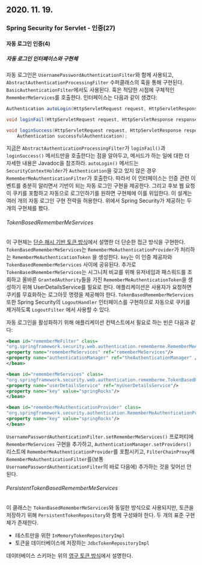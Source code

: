 ## 2020. 11. 19.

### Spring Security for Servlet - 인증(27)

#### 자동 로그인 인증(4)

##### 자동 로그인 인터페이스와 구현체

자동 로그인은 `UsernamePasswordAuthenticationFilter`와 함께 사용되고, `AbstractAuthenticationProcessingFilter` 수퍼클래스의 훅을 통해 구현된다. `BasicAuthenticationFilter`에서도 사용된다. 훅은 적당한 시점에 구체적인 `RememberMeServices`를 호출한다. 인터페이스는 다음과 같이 생겼다:

```java
Authentication autoLogin(HttpServletRequest request, HttpServletResponse response);

void loginFail(HttpServletRequest request, HttpServletResponse response);

void loginSuccess(HttpServletRequest request, HttpServletResponse response,
    Authentication successfulAuthentication);
```

지금은 `AbstractAuthenticationProcessingFilter`가 `loginFail()`과 `loginSuccess()` 메서드만을 호출한다는 점을 알아두고, 메서드가 하는 일에 대한 더 자세한 내용은 Javadoc을 참조하라. `autoLogin()` 메서드는 `SecurityContextHolder`가 `Authentication`을 갖고 있지 않은 경우 `RememberMeAuthenticationFilter`가 호출한다. 따라서 이 인터페이스는 인증 관련 이벤트를 충분히 알리면서 기반이 되는 자동 로그인 구현을 제공한다. 그리고 후보 웹 요청이 쿠키를 포함하고 자동으로 로그인하기를 원하면 구현체에 이를 위임한다. 이 설계는 여러 개의 자동 로그인 구현 전략을 허용한다. 위에서 Spring Security가 제공하는 두 개의 구현체를 봤다.

###### TokenBasedRememberMeServices

이 구현체는 [단순 해시 기반 토큰 방식][simple-hash-based-approach]에서 설명한 더 단순한 접근 방식을 구현한다. `TokenBasedRememberMeServices`는 `RememberMeAuthenticationProvider`가 처리하는 `RememberMeAuthenticationToken` 을 생성한다. `key`는 이 인증 제공자와 `TokenBasedRememberMeServices` 사이에 공유된다. 추가로  `TokenBasedRememberMeServices`는 시그니처 비교를 위해 유저네임과 패스워드를 조회하고 올바른 `GrantedAuthority`들을 가진 `RememberMeAuthenticationToken`을 생성하기 위해 UserDetailsService를 필요로 한다. 애플리케이션은 사용자가 요청하면 쿠키를 무효화하는 로그아웃 명령을 제공해야 한다. `TokenBasedRememberMeServices` 또한 Spring Security의 `LogoutHandler` 인터페이스를 구현하므로 자동으로 쿠키를 제거하도록 `LogoutFilter` 에서 사용할 수 있다.

자동 로그인을 활성화하기 위해 애플리케이션 컨텍스트에서 필요로 하는 빈은 다음과 같다:

```xml
<bean id="rememberMeFilter" class=
"org.springframework.security.web.authentication.rememberme.RememberMeAuthenticationFilter">
<property name="rememberMeServices" ref="rememberMeServices"/>
<property name="authenticationManager" ref="theAuthenticationManager" />
</bean>

<bean id="rememberMeServices" class=
"org.springframework.security.web.authentication.rememberme.TokenBasedRememberMeServices">
<property name="userDetailsService" ref="myUserDetailsService"/>
<property name="key" value="springRocks"/>
</bean>

<bean id="rememberMeAuthenticationProvider" class=
"org.springframework.security.authentication.RememberMeAuthenticationProvider">
<property name="key" value="springRocks"/>
</bean>
```

`UsernamePasswordAuthenticationFilter.setRememberMeServices()` 프로퍼티에 `RememberMeServices` 구현을 추가하고, `AuthenticationManager.setProviders()` 리스트에 `RememberMeAuthenticationProvider`를 포함시키고, `FilterChainProxy`에 `RememberMeAuthenticationFilter`를(보통 `UsernamePasswordAuthenticationFilter`의 바로 다음에) 추가하는 것을 잊어선 안된다.

###### PersistentTokenBasedRememberMeServices

이 클래스는 `TokenBasedRememberMeServices`와 동일한 방식으로 사용되지만, 토큰을 저장하기 위해 `PersistentTokenRepository`와 함께 구성돼야 한다. 두 개의 표준 구현체가 존재한다.

* 테스트만을 위한 `InMemoryTokenRepositoryImpl`
* 토큰을 데이터베이스에 저장하는 `JdbcTokenRepositoryImpl`

데이터베이스 스키마는 위의 [영구 토큰 방식][persistent-token-approach]에서 설명한다.



[simple-hash-based-approach]: https://docs.spring.io/spring-security/site/docs/5.4.1/reference/html5/#remember-me-hash-token
[persistent-token-approach]: https://docs.spring.io/spring-security/site/docs/5.4.1/reference/html5/#remember-me-persistent-token